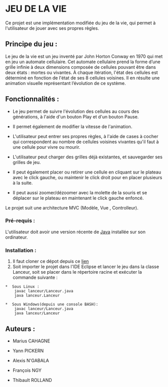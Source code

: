 # JEU DE LA VIE

Ce projet est une implémentation modifiée du jeu de la vie, qui permet à l'utilisateur de jouer avec ses propres règles.


## Principe du jeu :

Le jeu de la vie est un jeu inventé par John Horton Conway en 1970 qui met en jeu un automate cellulaire. Cet automate cellulaire prend
la forme d’une grille infinie à deux dimensions composée de cellules pouvant être dans deux états : mortes ou
vivantes. À chaque itération, l'état des cellules est déterminé en fonction de l'état de ses 8 cellules voisines.
Il en résulte une animation visuelle représentant l’évolution de ce système.


## Fonctionnalités :


*   Le jeu permet de suivre l'évolution des cellules au cours des générations, à l'aide d'un bouton Play et d'un bouton Pause.
    
*   Il permet également de modifier la vitesse de l'animation.
   
*   L'utilisateur peut entrer ses propres règles, à l'aide de cases à cocher qui correspondent au nombre de cellules voisines vivantes qu'il       faut à une cellule pour vivre ou mourir.
   
*  L'utilisateur peut charger des grilles déjà existantes, et sauvegarder ses grilles de jeu.
   
*   Il peut également placer ou retirer une cellule en cliquant sur le plateau avec le click gauche, ou maintenir le click droit pour en placer plusieurs à la suite.
   
*   Il peut aussi zoomer/dézoomer avec la molette de la souris et se déplacer sur le plateau en maintenant le click gauche enfoncé.
    
Le projet suit une architecture MVC (Modèle, Vue , Controlleur).


### Pré-requis :

L'utilisateur doit avoir une version récente de [Java](https://www.java.com/fr/download/) installée sur son ordinateur. 


### Installation :

    
1.   Il faut cloner ce dépot depuis ce [lien](https://github.com/mariusmog/GameOfLife)
2.   Soit importer le projet dans l'IDE Eclipse et lancer le jeu dans la classe Lanceur, soit se placer dans le répertoire racine et exécuter la commande suivante :

	*  Sous Linux :
		javac lanceur/Lanceur.java
		java lanceur.Lanceur
		
	*  Sous Windows(depuis une console BASH):
		javac lanceur/Lanceur.java
		java lanceur/Lanceur


## Auteurs :

    
*  Marius CAHAGNE
   
*  Yann PICKERN
   
*  Alexis N'GABALA
   
*  François NGY

*  Thibault ROLLAND


